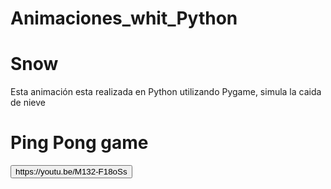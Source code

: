 # Animaciones_whit_Python
<h1>Snow</h1>  
<p>Esta animación esta realizada en Python utilizando Pygame, simula la caida de nieve</p>
<h1>Ping Pong game</h1> 
<button>https://youtu.be/M132-F18oSs</button>

